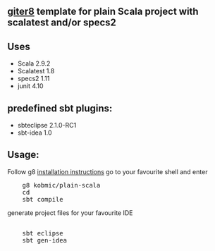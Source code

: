 ## [giter8](http://github.com/n8han/giter8) template for plain Scala project with scalatest and/or specs2

## Uses
* Scala 2.9.2
* Scalatest 1.8
* specs2 1.11
* junit 4.10

## predefined sbt plugins:
* sbteclipse 2.1.0-RC1
* sbt-idea 1.0


## Usage:
Follow g8 [installation instructions](http://github.com/n8han/giter8#readme)
go to your favourite shell and enter
<pre>
    g8 kobmic/plain-scala
    cd <app-name>
    sbt compile
</pre>

   
generate project files for your favourite IDE
<pre> 
    sbt eclipse
    sbt gen-idea    
</pre>

